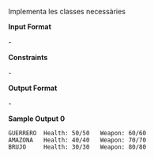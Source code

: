 Implementa les classes necessàries

**Input Format**

\-

**Constraints**

\-

**Output Format**

\-

**Sample Output 0**

    GUERRERO  Health: 50/50   Weapon: 60/60
    AMAZONA   Health: 40/40   Weapon: 70/70
    BRUJO     Health: 30/30   Weapon: 80/80
